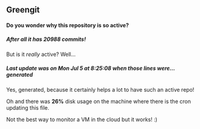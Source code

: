 ## Greengit

#### Do you wonder why this repository is so active?

##### After all it has 20988 commits!

But is it *really* active? Well...

##### Last update was on Mon Jul 5 at 8:25:08 when those lines were... generated

Yes, generated, because it certainly helps a lot to have such an active repo!

Oh and there was **26%** disk usage on the machine
where there is the cron updating this file.

Not the best way to monitor a VM in the cloud but it works! :)
